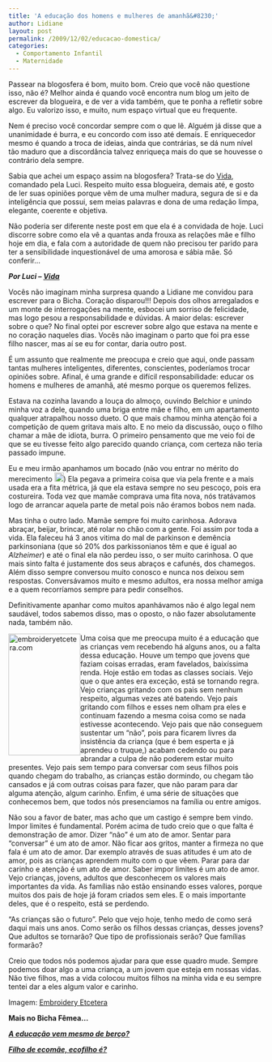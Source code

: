 ```yaml
---
title: 'A educação dos homens e mulheres de amanhã&#8230;'
author: Lidiane
layout: post
permalink: /2009/12/02/educacao-domestica/
categories:
  - Comportamento Infantil
  - Maternidade
---
```

Passear na blogosfera é bom, muito bom. Creio que você não questione isso, não é? Melhor ainda é quando você encontra num blog um jeito de escrever da blogueira, e de ver a vida também, que te ponha a refletir sobre algo. Eu valorizo isso, e muito, num espaço virtual que eu frequente.

Nem é preciso você concordar sempre com o que lê. Alguém já disse que a unanimidade é burra, e eu concordo com isso até demais. E enriquecedor mesmo é quando a troca de ideias, ainda que contrárias, se dá num nível tão maduro que a discordância talvez enriqueça mais do que se houvesse o contrário dela sempre.

Sabia que achei um espaço assim na blogosfera? Trata-se do <a href="http://reencontrandoaspalavras.blogspot.com/" target="_blank" rel="noopener noreferrer">Vida</a>, comandado pela Luci. Respeito muito essa blogueira, demais até, e gosto de ler suas opiniões porque vêm de uma mulher madura, segura de si e da inteligência que possui, sem meias palavras e dona de uma redação limpa, elegante, coerente e objetiva.

Não poderia ser diferente neste post em que ela é a convidada de hoje. Luci discorre sobre como ela vê a quantas anda frouxa as relações mãe e filho hoje em dia, e fala com a autoridade de quem não precisou ter parido para ter a sensibilidade inquestionável de uma amorosa e sábia mãe. Só conferir…

**_Por Luci &#8211; <a href="http://reencontrandoaspalavras.blogspot.com/" target="_blank" rel="noopener noreferrer">Vida</a>_**

Vocês não imaginam minha surpresa quando a Lidiane me convidou para escrever para o Bicha. Coração disparou!!! Depois dos olhos arregalados e um monte de interrogações na mente, esbocei um sorriso de felicidade, mas logo pesou a responsabilidade e dúvidas. A maior delas: escrever sobre o que? No final optei por escrever sobre algo que estava na mente e no coração naqueles dias. Vocês não imaginam o parto que foi pra esse filho nascer, mas aí se eu for contar, daria outro post.[](https://www.trololodemulher.com.br/2009/12/emoticonbigsmile.gif)

É um assunto que realmente me preocupa e creio que aqui, onde passam tantas mulheres inteligentes, diferentes, conscientes, poderíamos trocar opiniões sobre. Afinal, é uma grande e difícil responsabilidade: educar os homens e mulheres de amanhã, até mesmo porque os queremos felizes.

Estava na cozinha lavando a louça do almoço, ouvindo Belchior e unindo minha voz a dele, quando uma briga entre mãe e filho, em um apartamento qualquer atrapalhou nosso dueto. O que mais chamou minha atenção foi a competição de quem gritava mais alto. E no meio da discussão, ouço o filho chamar a mãe de idiota, burra. O primeiro pensamento que me veio foi de que se eu tivesse feito algo parecido quando criança, com certeza não teria passado impune.

Eu e meu irmão apanhamos um bocado (não vou entrar no mérito do merecimento [<img style="display: inline;" title="EmoticonBigSmile" src="https://www.trololodemulher.com.br/2009/12/emoticonbigsmile_thumb1.gif" alt="EmoticonBigSmile" width="18" height="18" />](https://www.trololodemulher.com.br/2009/12/emoticonbigsmile1.gif)) Ela pegava a primeira coisa que via pela frente e a mais usada era a fita métrica, já que ela estava sempre no seu pescoço, pois era costureira. Toda vez que mamãe comprava uma fita nova, nós tratávamos logo de arrancar aquela parte de metal pois não éramos bobos nem nada.

Mas tinha o outro lado. Mamãe sempre foi muito carinhosa. Adorava abraçar, beijar, brincar, até rolar no chão com a gente. Foi assim por toda a vida. Ela faleceu há 3 anos vitima do mal de parkinson e demência parkinsoniana (que só 20% dos parkissonianos têm e que é igual ao _Alzheimer_) e até o final ela não perdeu isso, o ser muito carinhosa. O que mais sinto falta é justamente dos seus abraços e cafunés, dos chamegos. Além disso sempre conversou muito conosco e nunca nos deixou sem respostas. Conversávamos muito e mesmo adultos, era nossa melhor amiga e a quem recorríamos sempre para pedir conselhos.

Definitivamente apanhar como muitos apanhávamos não é algo legal nem saudável, todos sabemos disso, mas o oposto, o não fazer absolutamente nada, também não.

[<img style="display: inline; margin-left: 0; margin-right: 0; border-width: 0;" title="embroideryetcetera.com" src="https://www.trololodemulher.com.br/2009/12/embroideryetcetera-com_thumb.jpg" border="0" alt="embroideryetcetera.com" width="142" height="240" align="left" />](https://www.trololodemulher.com.br/2009/12/embroideryetcetera-com_.jpg) Uma coisa que me preocupa muito é a educação que as crianças vem recebendo há alguns anos, ou a falta dessa educação. Houve um tempo que jovens que faziam coisas erradas, eram favelados, baixíssima renda. Hoje estão em todas as classes sociais. Vejo que o que antes era exceção, está se tornando regra. Vejo crianças gritando com os pais sem nenhum respeito, algumas vezes até batendo. Vejo pais gritando com filhos e esses nem olham pra eles e continuam fazendo a mesma coisa como se nada estivesse acontecendo. Vejo pais que não conseguem sustentar um “não”, pois para ficarem livres da insistência da criança (que é bem esperta e já aprendeu o truque,) acabam cedendo ou para abrandar a culpa de não poderem estar muito presentes. Vejo pais sem tempo para conversar com seus filhos pois quando chegam do trabalho, as crianças estão dormindo, ou chegam tão cansados e já com outras coisas para fazer, que não param para dar alguma atenção, algum carinho. Enfim, é uma série de situações que conhecemos bem, que todos nós presenciamos na família ou entre amigos.

Não sou a favor de bater, mas acho que um castigo é sempre bem vindo. Impor limites é fundamental. Porém acima de tudo creio que o que falta é demonstração de amor. Dizer “não” é um ato de amor. Sentar para “conversar” é um ato de amor. Não ficar aos gritos, manter a firmeza no que fala é um ato de amor. Dar exemplo através de suas atitudes é um ato de amor, pois as crianças aprendem muito com o que vêem. Parar para dar carinho e atenção é um ato de amor. Saber impor limites é um ato de amor. Vejo crianças, jovens, adultos que desconhecem os valores mais importantes da vida. As famílias não estão ensinando esses valores, porque muitos dos pais de hoje já foram criados sem eles. E o mais importante deles, que é o respeito, está se perdendo.

“As crianças são o futuro”. Pelo que vejo hoje, tenho medo de como será daqui mais uns anos. Como serão os filhos dessas crianças, desses jovens? Que adultos se tornarão? Que tipo de profissionais serão? Que famílias formarão?

Creio que todos nós podemos ajudar para que esse quadro mude. Sempre podemos doar algo a uma criança, a um jovem que esteja em nossas vidas. Não tive filhos, mas a vida colocou muitos filhos na minha vida e eu sempre tentei dar a eles algum valor e carinho.

Imagem: <a href="http://embroideryetcetera.com/" target="_blank" rel="noopener noreferrer">Embroidery Etcetera</a>

**Mais no Bicha Fêmea…**

<a href="http://www.trololodemulher.com.br/2009/11/16/educao-criancas/" target="_self"><strong><em>A</em></strong><strong><em> educação vem mesmo de berço?</em></strong></a>

**_<a href="http://www.trololodemulher.com.br/2010/05/19/educacao-ecologica-criancas/" target="_self">Filho de ecomãe, ecofilho é?</a>_**